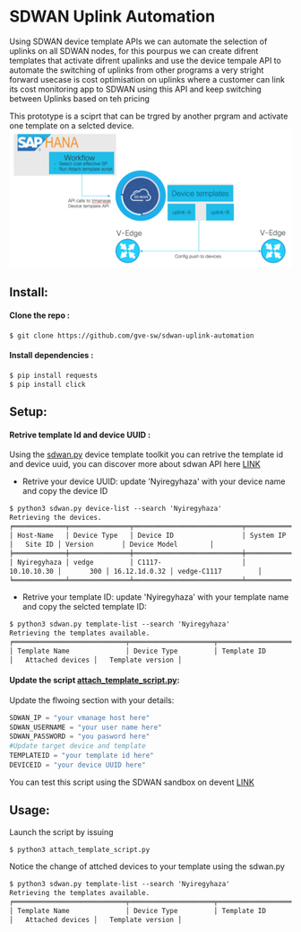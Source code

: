 # SDWAN Uplink Automation
Using SDWAN device template APIs we can automate the selection of uplinks on all SDWAN nodes, for this pourpus we can create difrent templates that activate difrent upalinks and use the device tempale API to automate the switching of uplinks from other programs 
a very stright forward usecase is cost optimisation on uplinks where a customer can link its cost monitoring app to SDWAN using this API and keep switching between Uplinks based on teh pricing

This prototype is a sciprt that can be trgred by another prgram and activate one template on a selcted device.
![Prototype][Prototype]

[Prototype]:./workflow.png "Prototype workflow"
## Install:

#### Clone the repo :
```
$ git clone https://github.com/gve-sw/sdwan-uplink-automation
```

#### Install dependencies :
```
$ pip install requests
$ pip install click
```

## Setup:
#### Retrive template Id and device UUID :
Using the [sdwan.py](./sdwan.py) device template toolkit you can retrive the template id and device uuid, you can discover more about sdwan API here [LINK](https://github.com/CiscoDevNet/Getting-started-with-Cisco-SD-WAN-REST-APIs)

- Retrive your device UUID:
update 'Nyiregyhaza' with your device name and copy the device ID
```
$ python3 sdwan.py device-list --search 'Nyiregyhaza'
Retrieving the devices.
╒═════════════╤═══════════════╤═══════════════════════════╤═════════════╤═══════════╤═══════════════╤═════════════════════╕
│ Host-Name   │ Device Type   │ Device ID                 │ System IP   │   Site ID │ Version       │ Device Model        │
╞═════════════╪═══════════════╪═══════════════════════════╪═════════════╪═══════════╪═══════════════╪═════════════════════╡
│ Nyiregyhaza │ vedge         │ C1117-                    │ 10.10.10.30 │       300 │ 16.12.1d.0.32 │ vedge-C1117         │
╘═════════════╧═══════════════╧═══════════════════════════╧═════════════╧═══════════╧═══════════════╧═════════════════════╛
```

- Retrive your template ID:
update 'Nyiregyhaza' with your template name and copy the selcted template ID:
```
$ python3 sdwan.py template-list --search 'Nyiregyhaza'
Retrieving the templates available.
╒════════════════════════════╤═════════════════════╤══════════════════════════════════════╤════════════════════╤════════════════════╕
│ Template Name              │ Device Type         │ Template ID                          │   Attached devices │   Template version │

```

#### Update the script [attach_template_script.py](./attach_template_script.py):
Update the flwoing section with your details:
```python
SDWAN_IP = "your vmanage host here"
SDWAN_USERNAME = "your user name here"
SDWAN_PASSWORD = "you pasword here"
#Update target device and template 
TEMPLATEID = "your template id here"  
DEVICEID = "your device UUID here"
```
You can test this script using the SDWAN sandbox on devent [LINK](https://developer.cisco.com/sdwan/)


## Usage:

Launch the script by issuing 
```
$ python3 attach_template_script.py
```
Notice the change of attched devices to your template using the sdwan.py
```
$ python3 sdwan.py template-list --search 'Nyiregyhaza'
Retrieving the templates available.
╒════════════════════════════╤═════════════════════╤══════════════════════════════════════╤════════════════════╤════════════════════╕
│ Template Name              │ Device Type         │ Template ID                          │   Attached devices │   Template version │

```
